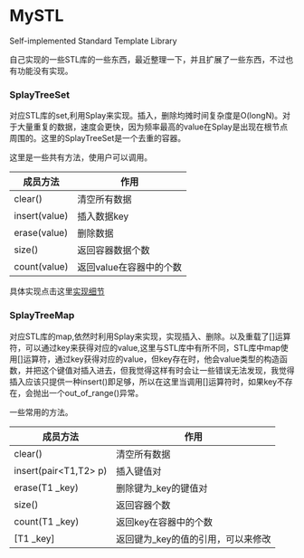 # MySTL
Self-implemented Standard Template Library

自己实现的一些STL库的一些东西，最近整理一下，并且扩展了一些东西，不过也有功能没有实现。

### SplayTreeSet

对应STL库的set,利用Splay来实现。插入，删除均摊时间复杂度是O(longN)。对于大量重复的数据，速度会更快，因为频率最高的value在Splay是出现在根节点周围的。这里的SplayTreeSet是一个去重的容器。

这里是一些共有方法，使用户可以调用。

| 成员方法      | 作用                    |
| ------------- | ----------------------- |
| clear()       | 清空所有数据            |
| insert(value) | 插入数据key             |
| erase(value)  | 删除数据                |
| size()        | 返回容器数据个数        |
| count(value)  | 返回value在容器中的个数 |

具体实现点击这里[实现细节](https://github.com/zhao5502169/MySTL/tree/master/SplayTreeSet)

### SplayTreeMap

对应STL库的map,依然时利用Splay来实现，实现插入、删除。以及重载了[]运算符，可以通过key来获得对应的value,这里与STL库中有所不同，STL库中map使用[]运算符，通过key获得对应的value，但key存在时，他会value类型的构造函数，并把这个键值对插入进去，但我觉得这样有时会让一些错误无法发现，我觉得插入应该只提供一种insert()即足够，所以在这里当调用[]运算符时，如果key不存在，会抛出一个out_of_range()异常。

一些常用的方法。

| 成员方法              | 作用                               |
| --------------------- | ---------------------------------- |
| clear()               | 清空所有数据                       |
| insert(pair<T1,T2> p) | 插入键值对                         |
| erase(T1 _key)        | 删除键为_key的键值对               |
| size()                | 返回容器个数                       |
| count(T1 _key)        | 返回key在容器中的个数              |
| [T1 _key]             | 返回键为_key的值的引用，可以来修改 |



